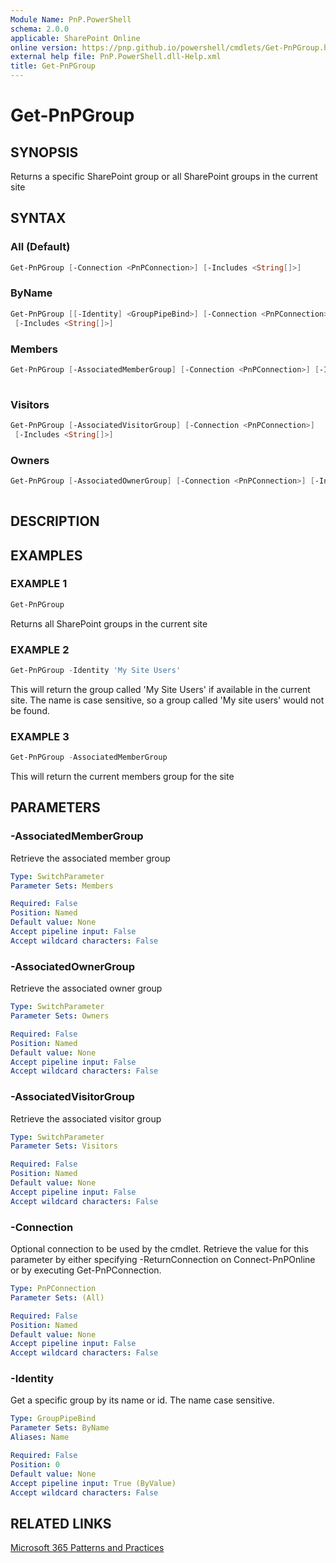 ```yaml
---
Module Name: PnP.PowerShell
schema: 2.0.0
applicable: SharePoint Online
online version: https://pnp.github.io/powershell/cmdlets/Get-PnPGroup.html
external help file: PnP.PowerShell.dll-Help.xml
title: Get-PnPGroup
---
```

  
# Get-PnPGroup

## SYNOPSIS
Returns a specific SharePoint group or all SharePoint groups in the current site

## SYNTAX

### All (Default)
```powershell
Get-PnPGroup [-Connection <PnPConnection>] [-Includes <String[]>] 
```

### ByName
```powershell
Get-PnPGroup [[-Identity] <GroupPipeBind>] [-Connection <PnPConnection>]
 [-Includes <String[]>] 
```

### Members
```powershell
Get-PnPGroup [-AssociatedMemberGroup] [-Connection <PnPConnection>] [-Includes <String[]>]
 
```

### Visitors
```powershell
Get-PnPGroup [-AssociatedVisitorGroup] [-Connection <PnPConnection>]
 [-Includes <String[]>] 
```

### Owners
```powershell
Get-PnPGroup [-AssociatedOwnerGroup] [-Connection <PnPConnection>] [-Includes <String[]>]
 
```

## DESCRIPTION

## EXAMPLES

### EXAMPLE 1
```powershell
Get-PnPGroup
```

Returns all SharePoint groups in the current site

### EXAMPLE 2
```powershell
Get-PnPGroup -Identity 'My Site Users'
```

This will return the group called 'My Site Users' if available in the current site. The name is case sensitive, so a group called 'My site users' would not be found.

### EXAMPLE 3
```powershell
Get-PnPGroup -AssociatedMemberGroup
```

This will return the current members group for the site

## PARAMETERS

### -AssociatedMemberGroup
Retrieve the associated member group

```yaml
Type: SwitchParameter
Parameter Sets: Members

Required: False
Position: Named
Default value: None
Accept pipeline input: False
Accept wildcard characters: False
```

### -AssociatedOwnerGroup
Retrieve the associated owner group

```yaml
Type: SwitchParameter
Parameter Sets: Owners

Required: False
Position: Named
Default value: None
Accept pipeline input: False
Accept wildcard characters: False
```

### -AssociatedVisitorGroup
Retrieve the associated visitor group

```yaml
Type: SwitchParameter
Parameter Sets: Visitors

Required: False
Position: Named
Default value: None
Accept pipeline input: False
Accept wildcard characters: False
```

### -Connection
Optional connection to be used by the cmdlet. Retrieve the value for this parameter by either specifying -ReturnConnection on Connect-PnPOnline or by executing Get-PnPConnection.

```yaml
Type: PnPConnection
Parameter Sets: (All)

Required: False
Position: Named
Default value: None
Accept pipeline input: False
Accept wildcard characters: False
```

### -Identity
Get a specific group by its name or id. The name case sensitive.

```yaml
Type: GroupPipeBind
Parameter Sets: ByName
Aliases: Name

Required: False
Position: 0
Default value: None
Accept pipeline input: True (ByValue)
Accept wildcard characters: False
```

## RELATED LINKS

[Microsoft 365 Patterns and Practices](https://aka.ms/m365pnp)